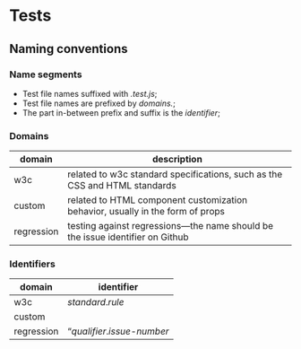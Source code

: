 # Tests

## Naming conventions

### Name segments

- Test file names suffixed with _.test.js_;
- Test file names are prefixed by _domains._;
- The part in-between prefix and suffix is the _identifier_;

### Domains

| domain     | description                                                                         |
| ---------- | ----------------------------------------------------------------------------------- |
| w3c        | related to w3c standard specifications, such as the CSS and HTML standards          |
| custom     | related to HTML component customization behavior, usually in the form of props      |
| regression | testing against regressions&mdash;the name should be the issue identifier on Github |

### Identifiers


| domain     | identifier                  |
| ---------- | --------------------------- |
| w3c        | _standard_._rule_           |
| custom     |                             |
| regression | “_qualifier_._issue-number_ |
